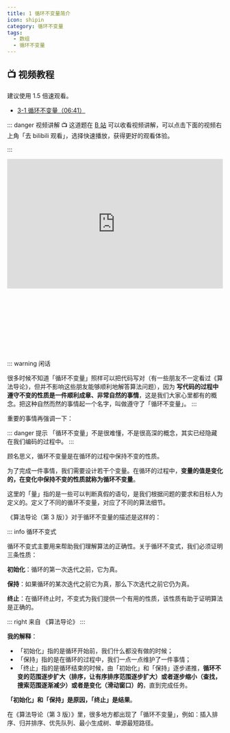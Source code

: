 ```yaml
---
title: 1 循环不变量简介
icon: shipin
category: 循环不变量
tags:
  - 数组
  - 循环不变量
---
```


## :tv: **视频教程** <Badge text="视频" type="warning"/> <Badge text="重要" type=""/>

建议使用 1.5 倍速观看。

- [3-1 循环不变量（06:41）](https://www.bilibili.com/video/BV1Jg411M7Lp?p=1)

::: danger 视频讲解
:tv: 这道题在 [B 站](https://www.bilibili.com/video/BV1Jg411M7Lp?p=1) 可以收看视频讲解，可以点击下面的视频右上角「去 bilibili 观看」，选择快速播放，获得更好的观看体验。

:::

<div style="position: relative; padding: 30% 45%;">
<iframe style="position: absolute; width: 100%; height: 100%; left: 0; top: 0;" src="https://player.bilibili.com/player.html?aid=504293075&bvid=BV1Jg411M7Lp&cid=375379133&page=1" frameborder="no" scrolling="no"></iframe>
</div>

<iframe src="" scrolling="no" border="0" frameborder="no" framespacing="0" allowfullscreen="true"> </iframe>

::: warning 闲话

很多时候不知道「循环不变量」照样可以把代码写对（有一些朋友不一定看过《算法导论》，但并不影响这些朋友能够顺利地解答算法问题），因为 **写代码的过程中遵守不变的性质是一件顺利成章、非常自然的事情**，这是我们大家心里都有的概念。把这种自然而然的事情起一个名字，叫做遵守了「循环不变量」。
:::

重要的事情再强调一下：

::: danger 提示
「循环不变量」不是很难懂，不是很高深的概念，其实已经隐藏在我们编码的过程中。
:::

顾名思义，循环不变量是在循环的过程中保持不变的性质。

为了完成一件事情，我们需要设计若干个变量。在循环的过程中，**变量的值是变化的，在变化中保持不变的性质就称为循环不变量**。

这里的「量」指的是一些可以判断真假的语句，是我们根据问题的要求和目标人为定义的。定义了不同的循环不变量，对应了不同的算法细节。

《算法导论（第 3 版）》对于循环不变量的描述是这样的：

::: info 循环不变式

循环不变式主要用来帮助我们理解算法的正确性。关于循环不变式，我们必须证明三条性质：

**初始化**：循环的第一次迭代之前，它为真。

**保持**：如果循环的某次迭代之前它为真，那么下次迭代之前它仍为真。

**终止**：在循环终止时，不变式为我们提供一个有用的性质，该性质有助于证明算法是正确的。

::: right
来自 《算法导论》
:::

**我的解释**：

- 「初始化」指的是循环开始前，我们什么都没有做的时候；
- 「保持」指的是在循环的过程中，我们一点一点维护了一件事情；
- 「终止」指的是循环结束的时候，由「初始化」和「保持」逐步递推，**循环不变的范围逐步扩大（排序，让有序排序范围逐步扩大）或者逐步缩小（查找，搜索范围逐渐减少）或者是变化（滑动窗口）的**，直到完成任务。

**「初始化」和「保持」是原因，「终止」是结果**。

在《算法导论（第 3 版）》里，很多地方都出现了「循环不变量」，例如：插入排序、归并排序、优先队列、最小生成树、单源最短路径。
